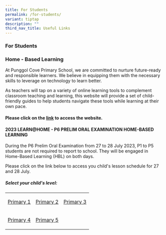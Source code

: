 ```yaml
---
title: For Students
permalink: /for-students/
variant: tiptap
description: ""
third_nav_title: Useful Links
---
```

<h3>For Students</h3>
<h3>Home - Based Learning</h3>
<p>At Punggol Cove Primary School, we are committed to nurture&nbsp;future-ready
and responsible learners. We&nbsp;believe in equipping them with the necessary
skills to leverage on technology to learn better.</p>
<p>As teachers will tap on a variety of&nbsp;online learning tools to complement
classroom teaching and learning, this website will provide a set of child-friendly
guides to help students navigate these tools while learning at their own
pace.</p>
<h4>Please click on the <a href="https://sites.google.com/moe.edu.sg/pcps-techforlearning/home" rel="noopener noreferrer nofollow" target="_blank">link</a> to access the website.</h4>
<h4>2023 LEARN@HOME - P6 PRELIM ORAL EXAMINATION HOME-BASED LEARNING</h4>
<p>During the P6 Prelim Oral Examination from 27 to 28 July 2023, P1 to P5
students are not required to report to school. They will be engaged in
Home-Based Learning (HBL) on both days.</p>
<p>Please click on the link below to access you child's lesson schedule for
27 and 28 July.</p>
<h5>Select your child's level:</h5>
<table style="minWidth: 75px">
<colgroup>
<col>
<col>
<col>
</colgroup>
<tbody>
<tr>
<td rowspan="1" colspan="1">
<p><a href="/for-parents/home-based-learning/p1/" rel="noopener noreferrer nofollow" target="_blank">Primary 1</a>
</p>
</td>
<td rowspan="1" colspan="1">
<p><a href="/for-parents/home-based-learning/p2/" rel="noopener noreferrer nofollow" target="_blank">Primary 2</a>
</p>
</td>
<td rowspan="1" colspan="1">
<p><a href="/for-parents/home-based-learning/p3/" rel="noopener noreferrer nofollow" target="_blank">Primary 3</a>
</p>
</td>
</tr>
<tr>
<td rowspan="1" colspan="1">
<p><a href="/for-parents/home-based-learning/p4/" rel="noopener noreferrer nofollow" target="_blank">Primary 4</a>
</p>
</td>
<td rowspan="1" colspan="1">
<p><a href="/for-parents/home-based-learning/p5/" rel="noopener noreferrer nofollow" target="_blank">Primary 5</a>
</p>
</td>
<td rowspan="1" colspan="1">
<p></p>
</td>
</tr>
</tbody>
</table>
<p></p>
<p></p>